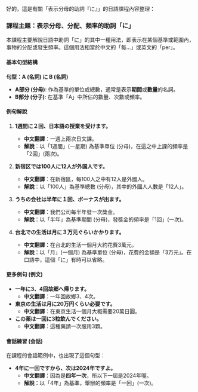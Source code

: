 
好的，這是有關「表示分母的助詞『に』」的日語課程內容整理：

### **課程主題：表示分母、分配、頻率的助詞「に」**

本課程主要解說日語中助詞「に」的其中一種用法，即表示在某個基準或範圍內，事物的分配或發生頻率。這個用法相當於中文的「每…」或英文的「per」。

#### **基本句型結構**

**句型：A (名詞) に B (名詞)**

- **A部分 (分母)**: 作為基準的單位或總數，通常是表示**期間**或**數量**的名詞。
- **B部分 (分子)**: 在基準「A」中所佔的數量、次數或頻率。

#### **例句解說**

1.  **1週間に２回、日本語の授業を受けます。**
    -   **中文翻譯**：一週上兩次日文課。
    -   **解說**：以「1週間」(一星期) 為基準單位 (分母)，在這之中上課的頻率是「2回」(兩次)。

2.  **新宿区では100人に12人が外国人です。**
    -   **中文翻譯**：在新宿區，每100人之中有12人是外國人。
    -   **解說**：以「100人」為基準總數 (分母)，其中的外國人人數是「12人」。

3.  **うちの会社は半年に１回、ボーナスが出ます。**
    -   **中文翻譯**：我們公司每半年發一次獎金。
    -   **解說**：以「半年」為基準期間 (分母)，發獎金的頻率是「1回」(一次)。

4.  **台北での生活は月に３万元ぐらいかかります。**
    -   **中文翻譯**：在台北的生活一個月大約花費3萬元。
    -   **解說**：以「月」(一個月) 為基準單位 (分母)，花費的金額是「3万元」。在口語中，這個「に」有時可以省略。

#### **更多例句 (例文)**

-   **一年に3、4回故郷へ帰ります。**
    -   **中文翻譯**：一年回故鄉3、4次。
-   **東京の生活は月に20万円くらい必要です。**
    -   **中文翻譯**：在東京生活一個月大概需要20萬日圓。
-   **この薬は一回に3粒飲んでください。**
    -   **中文翻譯**：這種藥請一次服用3顆。

#### **會話練習 (会話)**

在課程的會話範例中，也出現了這個句型：

-   **4年に一回ですから、次は2024年ですよ。**
    -   **中文翻譯**：因為是**四年一次**，所以下一屆是2024年喔。
    -   **解說**：以「4年」為基準，舉辦的頻率是「一回」(一次)。

